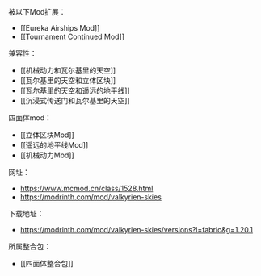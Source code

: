 
被以下Mod扩展：
- [[Eureka Airships Mod]]
- [[Tournament Continued Mod]]

兼容性：
- [[机械动力和瓦尔基里的天空]]
- [[瓦尔基里的天空和立体区块]]
- [[瓦尔基里的天空和遥远的地平线]]
- [[沉浸式传送门和瓦尔基里的天空]]

四面体mod：
- [[立体区块Mod]]
- [[遥远的地平线Mod]]
- [[机械动力Mod]]

网址：
- https://www.mcmod.cn/class/1528.html
- https://modrinth.com/mod/valkyrien-skies

下载地址：
- https://modrinth.com/mod/valkyrien-skies/versions?l=fabric&g=1.20.1

所属整合包：
- [[四面体整合包]]